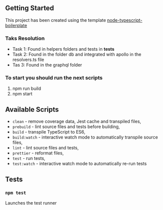 ## Getting Started

This project has been created using the template [node-typescript-boilerplate](https://github.com/jsynowiec/node-typescript-boilerplate)

###  Taks Resolution
+ Task 1: Found in helpers folders and tests in __tests__
+ Task 2: Found in the folder db and integrated with apollo in the resolvers.ts file
+ Tas 3: Found in the graphql folder

### To start you should run the next scripts

1. npm run build
2. npm start

## Available Scripts

- `clean` - remove coverage data, Jest cache and transpiled files,
- `prebuild` - lint source files and tests before building,
- `build` - transpile TypeScript to ES6,
- `build:watch` - interactive watch mode to automatically transpile source files,
- `lint` - lint source files and tests,
- `prettier` - reformat files,
- `test` - run tests,
- `test:watch` - interactive watch mode to automatically re-run tests


## Tests
### `npm test`

Launches the test runner
